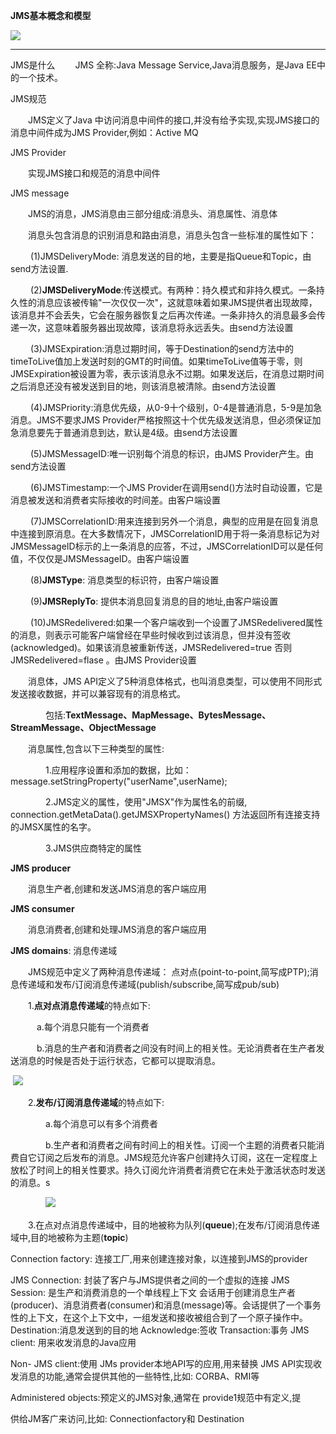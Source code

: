 **JMS基本概念和模型**

![](C:\Users\Administrator\Desktop\md\jms\img\549850-20161126151607221-1174931714.png)

-------------------------------------------------------------------------------------------

JMS是什么
　　JMS 全称:Java Message Service,Java消息服务，是Java EE中的一个技术。

JMS规范

　　JMS定义了Java 中访问消息中间件的接口,并没有给予实现,实现JMS接口的消息中间件成为JMS Provider,例如：Active MQ

JMS Provider

　　实现JMS接口和规范的消息中间件

JMS message

　　JMS的消息，JMS消息由三部分组成:消息头、消息属性、消息体

　　消息头包含消息的识别消息和路由消息，消息头包含一些标准的属性如下：

　　 (1)JMSDeliveryMode: 消息发送的目的地，主要是指Queue和Topic，由send方法设置.

　　 (2)**JMSDeliveryMode**:传送模式。有两种：持久模式和非持久模式。一条持久性的消息应该被传输"一次仅仅一次"，这就意味着如果JMS提供者出现故障，该消息并不会丢失，它会在服务器恢复之后再次传递。一条非持久的消息最多会传递一次，这意味着服务器出现故障，该消息将永远丢失。由send方法设置

　　 (3)JMSExpiration:消息过期时间，等于Destination的send方法中的timeToLive值加上发送时刻的GMT的时间值。如果timeToLive值等于零，则JMSExpiration被设置为零，表示该消息永不过期。如果发送后，在消息过期时间之后消息还没有被发送到目的地，则该消息被清除。由send方法设置

　　 (4)JMSPriority:消息优先级，从0-9十个级别，0-4是普通消息，5-9是加急消息。JMS不要求JMS Provider严格按照这十个优先级发送消息，但必须保证加急消息要先于普通消息到达，默认是4级。由send方法设置

　　 (5)JMSMessageID:唯一识别每个消息的标识，由JMS Provider产生。由send方法设置

　　 (6)JMSTimestamp:一个JMS Provider在调用send()方法时自动设置，它是消息被发送和消费者实际接收的时间差。由客户端设置

　　 (7)JMSCorrelationID:用来连接到另外一个消息，典型的应用是在回复消息中连接到原消息。在大多数情况下，JMSCorrelationID用于将一条消息标记为对JMSMessageID标示的上一条消息的应答，不过，JMSCorrelationID可以是任何值，不仅仅是JMSMessageID。由客户端设置

　　 (8)**JMSType**: 消息类型的标识符，由客户端设置

　　 (9)**JMSReplyTo**: 提供本消息回复消息的目的地址,由客户端设置

　　 (10)JMSRedelivered:如果一个客户端收到一个设置了JMSRedelivered属性的消息，则表示可能客户端曾经在早些时候收到过该消息，但并没有签收(acknowledged)。如果该消息被重新传送，JMSRedelivered=true 否则 JMSRedelivered=flase 。由JMS Provider设置

　　消息体，JMS API定义了5种消息体格式，也叫消息类型，可以使用不同形式发送接收数据，并可以兼容现有的消息格式。

　　　　包括:**TextMessage、MapMessage、BytesMessage、StreamMessage、ObjectMessage**

　　消息属性,包含以下三种类型的属性:

　　　　1.应用程序设置和添加的数据，比如：message.setStringProperty("userName",userName);

　　　　2.JMS定义的属性，使用"JMSX"作为属性名的前缀, connection.getMetaData().getJMSXPropertyNames() 方法返回所有连接支持的JMSX属性的名字。

　　　　3.JMS供应商特定的属性

**JMS producer**

　　消息生产者,创建和发送JMS消息的客户端应用

**JMS consumer**

　　消息消费者,创建和处理JMS消息的客户端应用

**JMS domains**: 消息传递域

　　JMS规范中定义了两种消息传递域： 点对点(point-to-point,简写成PTP);消息传递域和发布/订阅消息传递域(publish/subscribe,简写成pub/sub)

　　1.**点对点消息传递域**的特点如下:

　　　a.每个消息只能有一个消费者

　　　b.消息的生产者和消费者之间没有时间上的相关性。无论消费者在生产者发送消息的时候是否处于运行状态，它都可以提取消息。

​      ![](C:\Users\Administrator\Desktop\md\jms\img\549850-20161126150602675-2014151759.png)

　　2.**发布/订阅消息传递域**的特点如下:

　　　　a.每个消息可以有多个消费者

　　　　b.生产者和消费者之间有时间上的相关性。订阅一个主题的消费者只能消费自它订阅之后发布的消息。JMS规范允许客户创建持久订阅，这在一定程度上放松了时间上的相关性要求。持久订阅允许消费者消费它在未处于激活状态时发送的消息。s

　　　　![](C:\Users\Administrator\Desktop\md\jms\img\549850-20161126150838721-868749780.png)

　　3.在点对点消息传递域中，目的地被称为队列(**queue**);在发布/订阅消息传递域中,目的地被称为主题(**topic**)

 

Connection factory: 连接工厂,用来创建连接对象，以连接到JMS的provider

JMS Connection: 封装了客户与JMS提供者之间的一个虚拟的连接
JMS Session: 是生产和消费消息的一个单线程上下文
会话用于创建消息生产者(producer)、消息消费者(consumer)和消息(message)等。会话提供了一个事务性的上下文，在这个上下文中，一组发送和接收被组合到了一个原子操作中。
Destination:消息发送到的目的地
Acknowledge:签收
Transaction:事务
JMS client: 用来收发消息的Java应用

Non- JMS client:使用 JMs provider本地API写的应用,用来替换 JMS API实现收发消息的功能,通常会提供其他的一些特性,比如: CORBA、RMI等

 Administered objects:预定义的JMS对象,通常在 provide1规范中有定义,提

供给JM客广来访问,比如: Connectionfactory和 Destination